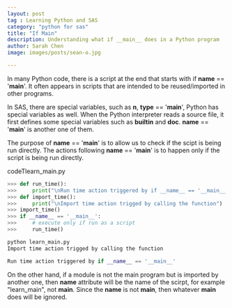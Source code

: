 ```yaml
---
layout: post
tag : Learning Python and SAS
category: "python for sas"
title: "If Main"
description: Understanding what if __main__ does in a Python program
author: Sarah Chen
image: images/posts/sean-o.jpg

---
```

In many Python code, there is a script at the end that starts with if <span class="coding">__name__ == '__main__'</span>.  It often appears in scripts that are intended to be reused/imported in other programs. 

In SAS, there are special variables, such as <span class="coding">__n__</span>, <span class="coding">__type__ == '__main__'</span>, Python has special variables as well.    When the Python interpreter reads a source file, it first defines some special variables such as <span class="coding">__builtin__</span> and <span class="coding">__doc__</span>. <span class="coding">__name__ == '__main__'</span> is another one of them.

The purpose of <span class="coding">__name__ == '__main__'</span> is to allow us to check if the scipt is being run directly.  The actions following <span class="coding">__name__ == '__main__'</span> is to happen only if the script is being run directly.  

<div class="code-head"><span>code</span>Tlearn_main.py</div>

```python
>>> def run_time():
>>>     print("\nRun time action triggered by if __name__ == '__main__'")
>>> def import_time():
>>>     print("\nImport time action trigged by calling the function")
>>> import_time()
>>> if __name__ == '__main__':
>>>     # execute only if run as a script
>>>     run_time()
```

```python
python learn_main.py
Import time action trigged by calling the function

Run time action triggered by if __name__ == '__main__'
```

On the other hand, if a module is not the main program but is imported by another one, then <span class="coding">__name__</span> attribute will be the name of the scirpt, for example "learn_main", not <span class="coding">__main__</sapn>.  Since the <span class="coding">__name__</span> is not __main__, then whatever __main__ does will be ignored. 